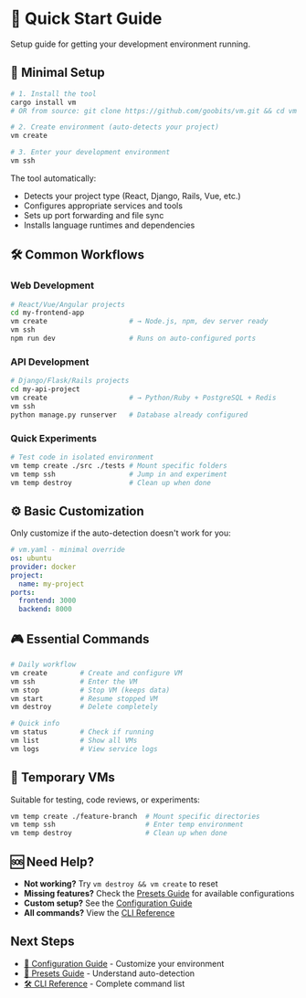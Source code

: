 # 🚀 Quick Start Guide

Setup guide for getting your development environment running.

## 🎯 Minimal Setup

```bash
# 1. Install the tool
cargo install vm
# OR from source: git clone https://github.com/goobits/vm.git && cd vm && ./install.sh

# 2. Create environment (auto-detects your project)
vm create

# 3. Enter your development environment
vm ssh
```

The tool automatically:
- Detects your project type (React, Django, Rails, Vue, etc.)
- Configures appropriate services and tools
- Sets up port forwarding and file sync
- Installs language runtimes and dependencies

## 🛠️ Common Workflows

### Web Development
```bash
# React/Vue/Angular projects
cd my-frontend-app
vm create                    # → Node.js, npm, dev server ready
vm ssh
npm run dev                  # Runs on auto-configured ports
```

### API Development
```bash
# Django/Flask/Rails projects
cd my-api-project
vm create                    # → Python/Ruby + PostgreSQL + Redis
vm ssh
python manage.py runserver   # Database already configured
```

### Quick Experiments
```bash
# Test code in isolated environment
vm temp create ./src ./tests # Mount specific folders
vm temp ssh                  # Jump in and experiment
vm temp destroy              # Clean up when done
```

## ⚙️ Basic Customization

Only customize if the auto-detection doesn't work for you:

```yaml
# vm.yaml - minimal override
os: ubuntu
provider: docker
project:
  name: my-project
ports:
  frontend: 3000
  backend: 8000
```

## 🎮 Essential Commands

```bash
# Daily workflow
vm create        # Create and configure VM
vm ssh           # Enter the VM
vm stop          # Stop VM (keeps data)
vm start         # Resume stopped VM
vm destroy       # Delete completely

# Quick info
vm status        # Check if running
vm list          # Show all VMs
vm logs          # View service logs
```

## 🧪 Temporary VMs

Suitable for testing, code reviews, or experiments:

```bash
vm temp create ./feature-branch  # Mount specific directories
vm temp ssh                      # Enter temp environment
vm temp destroy                  # Clean up when done
```

## 🆘 Need Help?

- **Not working?** Try `vm destroy && vm create` to reset
- **Missing features?** Check the [Presets Guide](../user-guide/presets.md) for available configurations
- **Custom setup?** See the [Configuration Guide](../user-guide/configuration.md)
- **All commands?** View the [CLI Reference](../user-guide/cli-reference.md)

## Next Steps

- [📖 Configuration Guide](../user-guide/configuration.md) - Customize your environment
- [🎯 Presets Guide](../user-guide/presets.md) - Understand auto-detection
- [🛠️ CLI Reference](../user-guide/cli-reference.md) - Complete command list